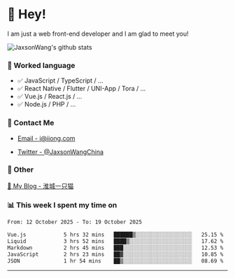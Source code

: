 # 👋 Hey!

I am just a web front-end developer and I am glad to meet you!

![JaxsonWang's github stats](https://github-readme-stats.vercel.app/api?username=JaxsonWang&&show_icons=true&&title_color=1abc9c&&icon_color=1abc9c)


### 📝 Worked language

- ✅ JavaScript / TypeScript / ...
- ✅ React Native / Flutter / UNI-App / Tora / ...
- ✅ Vue.js / React.js / ...
- ✅ Node.js / PHP / ...

### 📮 Contact Me

- [Email - i@iiong.com](mailto:i@iiong.com)

- [Twitter - @JaxsonWangChina](https://twitter.com/JaxsonWangChina)

### 🤪 Other

[📌 My Blog - 淮城一只猫](https://iiong.com)

### 📊 This week I spent my time on

<!--START_SECTION:waka-->

```txt
From: 12 October 2025 - To: 19 October 2025

Vue.js            5 hrs 32 mins   ██████▒░░░░░░░░░░░░░░░░░░   25.15 %
Liquid            3 hrs 52 mins   ████▒░░░░░░░░░░░░░░░░░░░░   17.62 %
Markdown          2 hrs 45 mins   ███░░░░░░░░░░░░░░░░░░░░░░   12.53 %
JavaScript        2 hrs 23 mins   ██▓░░░░░░░░░░░░░░░░░░░░░░   10.85 %
JSON              1 hr 54 mins    ██▒░░░░░░░░░░░░░░░░░░░░░░   08.69 %
```

<!--END_SECTION:waka-->

---
